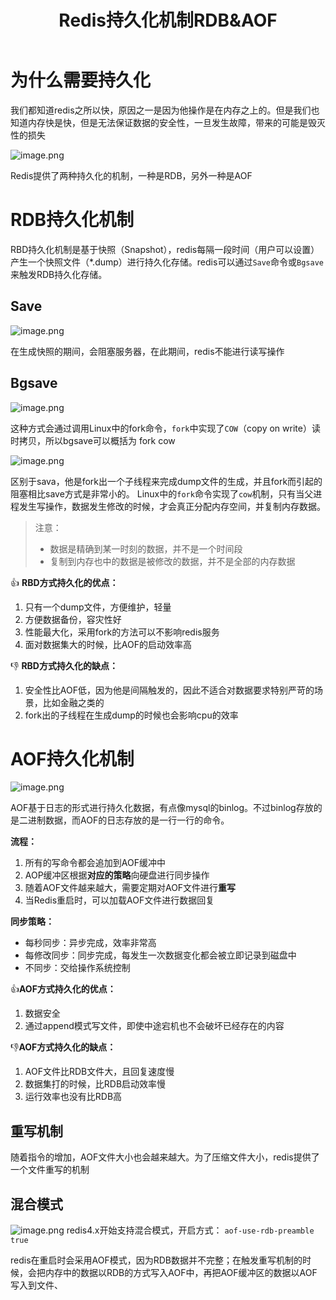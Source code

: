 ﻿---
title: Redis持久化机制RDB&AOF
categories:
  - 缓存中间件
tags:
  - Redis
  - 缓存中间件
cover: >-
  https://hmf-typora-images.oss-cn-guangzhou.aliyuncs.com/images/202307091752364.png
abbrlink: 17818
---



# 为什么需要持久化
我们都知道redis之所以快，原因之一是因为他操作是在内存之上的。但是我们也知道内存快是快，但是无法保证数据的安全性，一旦发生故障，带来的可能是毁灭性的损失

![image.png](https://p3-juejin.byteimg.com/tos-cn-i-k3u1fbpfcp/a4a78b16ea994d1491f5c880731fad29~tplv-k3u1fbpfcp-watermark.image?)

Redis提供了两种持久化的机制，一种是RDB，另外一种是AOF

# RDB持久化机制

RBD持久化机制是基于快照（Snapshot），redis每隔一段时间（用户可以设置）产生一个快照文件（*.dump）进行持久化存储。redis可以通过`Save`命令或`Bgsave`来触发RDB持久化存储。

## Save

![image.png](https://p3-juejin.byteimg.com/tos-cn-i-k3u1fbpfcp/8c299f60788f41c896395774db32a1bd~tplv-k3u1fbpfcp-watermark.image?)

在生成快照的期间，会阻塞服务器，在此期间，redis不能进行读写操作


## Bgsave

![image.png](https://p6-juejin.byteimg.com/tos-cn-i-k3u1fbpfcp/c16a14259fe54c019f3987c665e080a7~tplv-k3u1fbpfcp-watermark.image?)

这种方式会通过调用Linux中的fork命令，`fork`中实现了`COW`（copy on write）读时拷贝，所以bgsave可以概括为 fork cow 

![image.png](https://p6-juejin.byteimg.com/tos-cn-i-k3u1fbpfcp/73d4ebccf3b6429893be6ec3f72733ab~tplv-k3u1fbpfcp-watermark.image?)

区别于sava，他是fork出一个子线程来完成dump文件的生成，并且fork而引起的阻塞相比save方式是非常小的。
Linux中的`fork`命令实现了`cow`机制，只有当父进程发生写操作，数据发生修改的时候，才会真正分配内存空间，并复制内存数据。
> 注意： 
> - 数据是精确到某一时刻的数据，并不是一个时间段
> - 复制到内存也中的数据是被修改的数据，并不是全部的内存数据




👍 **RBD方式持久化的优点：**

1.  只有一个dump文件，方便维护，轻量
1.  方便数据备份，容灾性好
1.  性能最大化，采用fork的方法可以不影响redis服务
1.  面对数据集大的时候，比AOF的启动效率高

👎 **RBD方式持久化的缺点：**

1.  安全性比AOF低，因为他是间隔触发的，因此不适合对数据要求特别严苛的场景，比如金融之类的
1.  fork出的子线程在生成dump的时候也会影响cpu的效率

# AOF持久化机制

![image.png](https://p9-juejin.byteimg.com/tos-cn-i-k3u1fbpfcp/14f9a2655f8d4bad9c58173e614c7362~tplv-k3u1fbpfcp-watermark.image?)

AOF基于日志的形式进行持久化数据，有点像mysql的binlog。不过binlog存放的是二进制数据，而AOF的日志存放的是一行一行的命令。

**流程：**

1.  所有的写命令都会追加到AOF缓冲中
1.  AOP缓冲区根据**对应的策略**向硬盘进行同步操作
1.  随着AOF文件越来越大，需要定期对AOF文件进行**重写**
1.  当Redis重启时，可以加载AOF文件进行数据回复


**同步策略：**

-   每秒同步：异步完成，效率非常高
-   每修改同步：同步完成，每发生一次数据变化都会被立即记录到磁盘中
-   不同步：交给操作系统控制

👍**AOF方式持久化的优点：**

1.  数据安全
1.  通过append模式写文件，即使中途宕机也不会破坏已经存在的内容

👎**AOF方式持久化的缺点：**

1.  AOF文件比RDB文件大，且回复速度慢
1.  数据集打的时候，比RDB启动效率慢
1.  运行效率也没有比RDB高

## 重写机制

随着指令的增加，AOF文件大小也会越来越大。为了压缩文件大小，redis提供了一个文件重写的机制

## 混合模式

![image.png](https://p1-juejin.byteimg.com/tos-cn-i-k3u1fbpfcp/97aa06b4e0fb47b5b1565584642ddfc9~tplv-k3u1fbpfcp-watermark.image?)
redis4.x开始支持混合模式，开启方式： `aof-use-rdb-preamble true`

redis在重启时会采用AOF模式，因为RDB数据并不完整；在触发重写机制的时候，会把内存中的数据以RDB的方式写入AOF中，再把AOF缓冲区的数据以AOF写入到文件、

